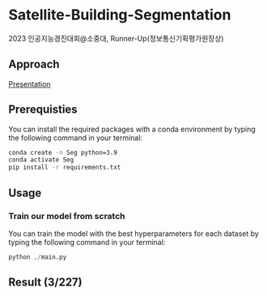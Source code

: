 # Satellite-Building-Segmentation
2023 인공지능경진대회@소중대, Runner-Up(정보통신기획평가원장상)

## Approach
[Presentation](./assets/Approach.pptx)

## Prerequisties
You can install the required packages with a conda environment by typing the following command in your terminal:
```bash
conda create -n Seg python=3.9
conda activate Seg
pip install -r requirements.txt
```

## Usage
### Train our model from scratch
You can train the model with the best hyperparameters for each dataset by typing the following command in your terminal:
```python
python ./main.py
```

## Result (3/227)
